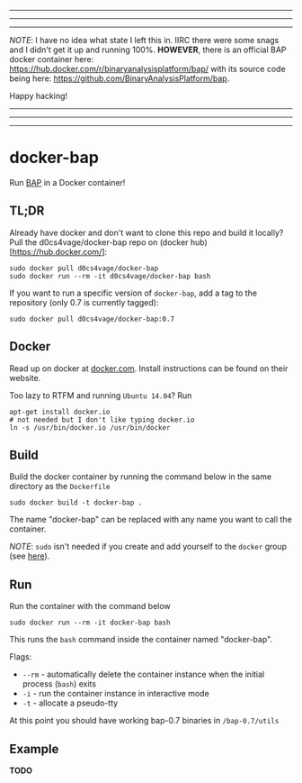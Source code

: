 
----------------------------------------------------------------------------------------
----------------------------------------------------------------------------------------
----------------------------------------------------------------------------------------

_NOTE_: I have no idea what state I left this in. IIRC there were some snags and I didn't get it up and running 100%. **HOWEVER**, there is an official BAP docker container here: https://hub.docker.com/r/binaryanalysisplatform/bap/ with its source code being here: https://github.com/BinaryAnalysisPlatform/bap.

Happy hacking!

----------------------------------------------------------------------------------------
----------------------------------------------------------------------------------------
----------------------------------------------------------------------------------------

docker-bap
==========

Run [BAP](http://bap.ece.cmu.edu/) in a Docker container!

TL;DR
-----

Already have docker and don't want to clone this repo and build it locally? Pull the d0cs4vage/docker-bap repo on (docker hub)[https://hub.docker.com/]:

    sudo docker pull d0cs4vage/docker-bap
    sudo docker run --rm -it d0cs4vage/docker-bap bash

If you want to run a specific version of `docker-bap`, add a tag to the repository (only 0.7 is currently tagged):

    sudo docker pull d0cs4vage/docker-bap:0.7


Docker
------

Read up on docker at [docker.com](http://docker.com). Install instructions can be found on their website.

Too lazy to RTFM and running `Ubuntu 14.04`? Run

    apt-get install docker.io
    # not needed but I don't like typing docker.io
    ln -s /usr/bin/docker.io /usr/bin/docker

Build
-----

Build the docker container by running the command below in the same directory as the `Dockerfile`

    sudo docker build -t docker-bap .

The name "docker-bap" can be replaced with any name you want to call the container.

_NOTE_: `sudo` isn't needed if you create and add yourself to the `docker` group (see [here](https://docs.docker.com/installation/binaries/#giving-non-root-access)).

Run
---

Run the container with the command below

    sudo docker run --rm -it docker-bap bash

This runs the `bash` command inside the container named "docker-bap".

Flags:

* `--rm` - automatically delete the container instance when the initial process (`bash`) exits
* `-i` - run the container instance in interactive mode
* `-t` - allocate a pseudo-tty

At this point you should have working bap-0.7 binaries in `/bap-0.7/utils`

Example
-------

**TODO**
